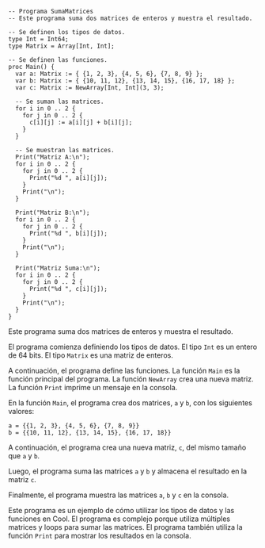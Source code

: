 ```cool
-- Programa SumaMatrices
-- Este programa suma dos matrices de enteros y muestra el resultado.

-- Se definen los tipos de datos.
type Int = Int64;
type Matrix = Array[Int, Int];

-- Se definen las funciones.
proc Main() {
  var a: Matrix := { {1, 2, 3}, {4, 5, 6}, {7, 8, 9} };
  var b: Matrix := { {10, 11, 12}, {13, 14, 15}, {16, 17, 18} };
  var c: Matrix := NewArray[Int, Int](3, 3);

  -- Se suman las matrices.
  for i in 0 .. 2 {
    for j in 0 .. 2 {
      c[i][j] := a[i][j] + b[i][j];
    }
  }

  -- Se muestran las matrices.
  Print("Matriz A:\n");
  for i in 0 .. 2 {
    for j in 0 .. 2 {
      Print("%d ", a[i][j]);
    }
    Print("\n");
  }

  Print("Matriz B:\n");
  for i in 0 .. 2 {
    for j in 0 .. 2 {
      Print("%d ", b[i][j]);
    }
    Print("\n");
  }

  Print("Matriz Suma:\n");
  for i in 0 .. 2 {
    for j in 0 .. 2 {
      Print("%d ", c[i][j]);
    }
    Print("\n");
  }
}
```

Este programa suma dos matrices de enteros y muestra el resultado.

El programa comienza definiendo los tipos de datos. El tipo `Int` es un entero de 64 bits. El tipo `Matrix` es una matriz de enteros.

A continuación, el programa define las funciones. La función `Main` es la función principal del programa. La función `NewArray` crea una nueva matriz. La función `Print` imprime un mensaje en la consola.

En la función `Main`, el programa crea dos matrices, `a` y `b`, con los siguientes valores:

```
a = {{1, 2, 3}, {4, 5, 6}, {7, 8, 9}}
b = {{10, 11, 12}, {13, 14, 15}, {16, 17, 18}}
```

A continuación, el programa crea una nueva matriz, `c`, del mismo tamaño que `a` y `b`.

Luego, el programa suma las matrices `a` y `b` y almacena el resultado en la matriz `c`.

Finalmente, el programa muestra las matrices `a`, `b` y `c` en la consola.

Este programa es un ejemplo de cómo utilizar los tipos de datos y las funciones en Cool. El programa es complejo porque utiliza múltiples matrices y loops para sumar las matrices. El programa también utiliza la función `Print` para mostrar los resultados en la consola.